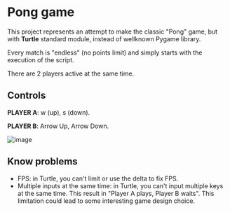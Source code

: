 # Pong game
This project represents an attempt to make the classic "Pong" game, but with **Turtle** standard module, instead of wellknown Pygame library.

Every match is "endless" (no points limit) and simply starts with the execution of the script.

There are 2 players active at the same time.

## Controls
**PLAYER A**: w (up), s (down).

**PLAYER B**: Arrow Up, Arrow Down.

![image](https://user-images.githubusercontent.com/65022671/185482732-010ed113-d4f3-4782-99fe-f8eb0bc0ca78.png)
## Know problems
- FPS: in Turtle, you can't limit or use the delta to fix FPS.
- Multiple inputs at the same time: in Turtle, you can't input multiple keys at the same time. This result in "Player A plays, Player B waits". This limitation could lead to some interesting game design choice.
